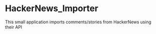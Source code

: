 # HackerNews_Importer
This small application imports comments/stories from HackerNews using their API
